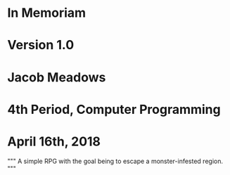 # In Memoriam
# Version 1.0
# Jacob Meadows
# 4th Period, Computer Programming
# April 16th, 2018
"""
A simple RPG with the goal being to escape a monster-infested region.
"""
